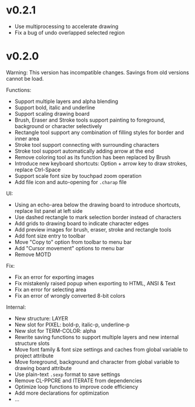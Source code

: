 # v0.2.1

- Use multiprocessing to accelerate drawing
- Fix a bug of undo overlapped selected region

# v0.2.0

Warning: This version has incompatible changes. Savings from old versions cannot be load.

Functions:
- Support multiple layers and alpha blending
- Support bold, italic and underline
- Support scaling drawing board
- Brush, Eraser and Stroke tools support painting to foreground, background or character selectively
- Rectangle tool support any combination of filling styles for border and inner area
- Stroke tool support connecting with surrounding characters
- Stroke tool support automatically adding arrow at the end
- Remove coloring tool as its function has been replaced by Brush
- Introduce new keyboard shortcuts: Option + arrow key to draw strokes, replace Ctrl-Space
- Support scale font size by touchpad zoom operation
- Add file icon and auto-opening for `.charap` file

UI:
- Using an echo-area below the drawing board to introduce shortcuts, replace list panel at left side
- Use dashed rectangle to mark selection border instead of characters
- Add grids to drawing board to indicate character edges
- Add preview images for brush, eraser, stroke and rectangle tools
- Add font size entry to toolbar
- Move "Copy to" option from toolbar to menu bar
- Add "Cursor movement" options to menu bar
- Remove MOTD

Fix:
- Fix an error for exporting images
- Fix mistakenly raised popup when exporting to HTML, ANSI & Text
- Fix an error for selecting area
- Fix an error of wrongly converted 8-bit colors

Internal:
- New structure: LAYER
- New slot for PIXEL: bold-p, italic-p, underline-p
- New slot for TERM-COLOR: alpha
- Rewrite saving functions to support multiple layers and new internal structure slots
- Move font family & font size settings and caches from global variable to project attribute
- Move foreground, background and character from global variable to drawing board attribute
- Use plain-text `.sexp` format to save settings
- Remove CL-PPCRE and ITERATE from dependencies
- Optimize loop functions to improve code efficiency
- Add more declarations for optimization
- ...
